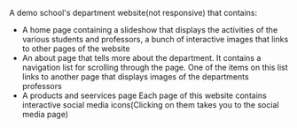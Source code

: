 A demo school's department website(not responsive) that contains:
- A home page containing a slideshow that displays the activities of the various students and professors, a bunch of interactive images that links to other pages of the website
- An about page that tells more about the department. It contains a navigation list for scrolling through the page. One of the items on this list links to another page that displays images of the departments professors
- A products and seervices page
Each page of this website contains interactive social media icons(Clicking on them takes you to the social media page)  
